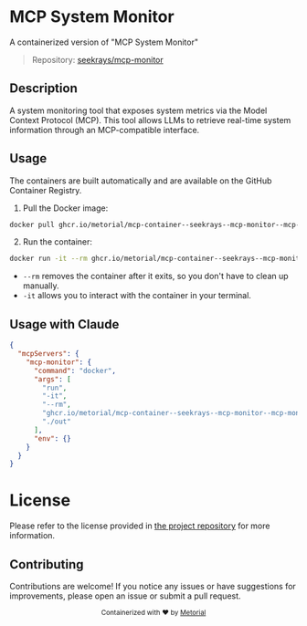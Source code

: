 
# MCP System Monitor

A containerized version of "MCP System Monitor"

> Repository: [seekrays/mcp-monitor](https://github.com/seekrays/mcp-monitor)

## Description

A system monitoring tool that exposes system metrics via the Model Context Protocol (MCP). This tool allows LLMs to retrieve real-time system information through an MCP-compatible interface.


## Usage

The containers are built automatically and are available on the GitHub Container Registry.

1. Pull the Docker image:

```bash
docker pull ghcr.io/metorial/mcp-container--seekrays--mcp-monitor--mcp-monitor
```

2. Run the container:

```bash
docker run -it --rm ghcr.io/metorial/mcp-container--seekrays--mcp-monitor--mcp-monitor 
```

- `--rm` removes the container after it exits, so you don't have to clean up manually.
- `-it` allows you to interact with the container in your terminal.



## Usage with Claude

```json
{
  "mcpServers": {
    "mcp-monitor": {
      "command": "docker",
      "args": [
        "run",
        "-it",
        "--rm",
        "ghcr.io/metorial/mcp-container--seekrays--mcp-monitor--mcp-monitor",
        "./out"
      ],
      "env": {}
    }
  }
}
```

# License

Please refer to the license provided in [the project repository](https://github.com/seekrays/mcp-monitor) for more information.

## Contributing

Contributions are welcome! If you notice any issues or have suggestions for improvements, please open an issue or submit a pull request.

<div align="center">
  <sub>Containerized with ❤️ by <a href="https://metorial.com">Metorial</a></sub>
</div>
  